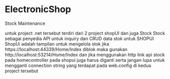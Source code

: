 # ElectronicShop
Stock Maintenance


untuk project .net tersebut terdiri dari 2 project shopUI dan juga Stock Stock sebagai penyedia API untuk inquiry dan CRUD data stok untuk SHOPUI ShopUi adalah tampilan untuk mengelola stok jika https://localhost:44339/Home/Index diblok maka gunakan http://localhost:53214/Home/Index dan jika menggunakan http link api stock pada homecontroller pada shopui juga harus diganti serta jangan lupa untuk mengganti connection string yang terdapat pada web.config di kedua project tersebut
